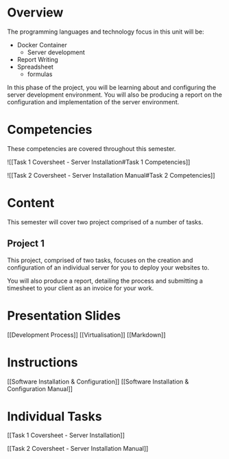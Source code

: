 # Overview

The programming languages and technology focus in this unit will be:
- Docker Container
	- Server development
- Report Writing
- Spreadsheet
	- formulas

In this phase of the project, you will be learning about and configuring the server development environment. You will also be producing a report on the configuration and implementation of the server environment.

# Competencies
These competencies are covered throughout this semester.

![[Task 1 Coversheet - Server Installation#Task 1 Competencies]]

![[Task 2 Coversheet - Server Installation Manual#Task 2 Competencies]]
# Content
This semester will cover two project comprised of a number of tasks.

## Project 1

This project, comprised of two tasks, focuses on the creation and configuration of an individual server for you to deploy your websites to.

You will also produce a report, detailing the process and submitting a timesheet to your client as an invoice for your work.


# Presentation Slides

[[Development Process]]
[[Virtualisation]]
[[Markdown]]

# Instructions

[[Software Installation & Configuration]]
[[Software Installation & Configuration Manual]]


# Individual Tasks

[[Task 1 Coversheet - Server Installation]]

[[Task 2 Coversheet - Server Installation Manual]]



